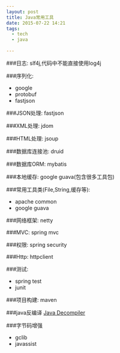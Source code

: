 ```yaml
---
layout: post
title: Java常用工具
date: 2015-07-22 14:21
tags:
  - tech
  - java
  
---
```


###日志:
slf4j,代码中不能直接使用log4j

###序列化:
- google 
- protobuf
- fastjson

###JSON处理:
fastjson

###XML处理:
jdom

###HTML处理:
jsoup

###数据库连接池:
druid

###数据库ORM:
mybatis

###本地缓存:
google guava(包含很多工具包)

###常用工具类(File,String,缓存等):
- apache common
- google guava

###网络框架:
netty

###MVC:
spring mvc

###权限:
spring security

###Http:
httpclient

###测试:
- spring test
- junit

###项目构建:
maven

###java反编译
[Java Decompiler](http://jd.benow.ca/)

###字节码增强
- gclib
- javassist

